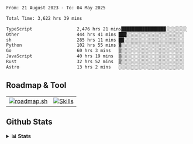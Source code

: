 <!--START_SECTION:waka-->

```txt
From: 21 August 2023 - To: 04 May 2025

Total Time: 3,622 hrs 39 mins

TypeScript                 2,476 hrs 21 mins█████████████████░░░░░░░░   68.36 %
Other                      444 hrs 41 mins ███░░░░░░░░░░░░░░░░░░░░░░   12.28 %
sh                         285 hrs 11 mins ██░░░░░░░░░░░░░░░░░░░░░░░   07.87 %
Python                     102 hrs 55 mins ▓░░░░░░░░░░░░░░░░░░░░░░░░   02.84 %
Go                         60 hrs 3 mins   ▒░░░░░░░░░░░░░░░░░░░░░░░░   01.66 %
JavaScript                 40 hrs 19 mins  ▒░░░░░░░░░░░░░░░░░░░░░░░░   01.11 %
Rust                       32 hrs 52 mins  ▒░░░░░░░░░░░░░░░░░░░░░░░░   00.91 %
Astro                      13 hrs 2 mins   ░░░░░░░░░░░░░░░░░░░░░░░░░   00.36 %
```

<!--END_SECTION:waka-->

## Roadmap & Tool
<table align="center">
  <tr>
    <td>
      <a href="https://roadmap.sh">
        <img src="https://roadmap.sh/card/tall/6505f3e78dfc79db2fff8e3e?variant=dark" alt="roadmap.sh" />
      </a>
    </td>
    <td>
      <a href="https://github.com/chaninlaw">
        <img src="https://skillicons.dev/icons?i=js,typescript,nodejs,nestjs,react,next,astro,html,css,tailwind,postgres,prisma,docker,git,rust,go&perline=7&theme=dark" alt="Skills" />
      </a>
    </td>
  </tr>
</table>

## Github Stats
<details close>
  <summary><b>📊 Stats</b></summary>
  <div align="center">
    
<picture>
  <source
    srcset="https://github-readme-stats.vercel.app/api?username=chaninlaw&show_icons=true&theme=dark"
    media="(prefers-color-scheme: dark)"
  />
  <source
    srcset="https://github-readme-stats.vercel.app/api?username=chaninlaw&show_icons=true"
    media="(prefers-color-scheme: light), (prefers-color-scheme: no-preference)"
  />
  <img src="https://github-readme-stats.vercel.app/api?username=chaninlaw&show_icons=true" />
</picture>
    
<picture>
  <source
    srcset="https://github-readme-stats.vercel.app/api/top-langs/?username=chaninlaw&layout=donut&theme=dark"
    media="(prefers-color-scheme: dark)"
  />
  <source
    srcset="https://github-readme-stats.vercel.app/api/top-langs/?username=chaninlaw&layout=donut"
    media="(prefers-color-scheme: light), (prefers-color-scheme: no-preference)"
  />
  <img src="https://github-readme-stats.vercel.app/api/top-langs/?username=chaninlaw&layout=donut" />
</picture>
    
  </div>
  
</details>

